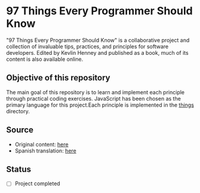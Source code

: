 # 97 Things Every Programmer Should Know

"97 Things Every Programmer Should Know" is a collaborative project and collection of invaluable tips, practices, and principles for software developers. Edited by Kevlin Henney and published as a book, much of its content is also available online.

## Objective of this repository

The main goal of this repository is to learn and implement each principle through practical coding exercises. JavaScript has been chosen as the primary language for this project.Each principle is implemented in the [things](./things) directory.

## Source

- Original content: [here](https://web.archive.org/web/20150108171221/http://programmer.97things.oreilly.com/wiki/index.php/97_Things_Every_Programmer_Should_Know)
- Spanish translation: [here](https://97cosas.com/programador/)

## Status

- [ ] Project completed
